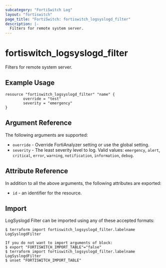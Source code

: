 ```yaml
---
subcategory: "FortiSwitch Log"
layout: "fortiswitch"
page_title: "FortiSwitch: fortiswitch_logsyslogd_filter"
description: |-
  Filters for remote system server.
---
```


# fortiswitch_logsyslogd_filter
Filters for remote system server.

## Example Usage

```hcl
resource "fortiswitch_logsyslogd_filter" "name" {
        override = "test"
        severity = "emergency"
}
```

## Argument Reference

The following arguments are supported:

* `override` - Override FortiAnalyzer setting or use the global setting.
* `severity` - The least severity level to log. Valid values: `emergency`, `alert`, `critical`, `error`, `warning`, `notification`, `information`, `debug`.


## Attribute Reference

In addition to all the above arguments, the following attributes are exported:
* `id` - an identifier for the resource.

## Import

LogSyslogd Filter can be imported using any of these accepted formats:
```
$ terraform import fortiswitch_logsyslogd_filter.labelname LogSyslogdFilter

If you do not want to import arguments of block:
$ export "FORTISWITCH_IMPORT_TABLE"="false"
$ terraform import fortiswitch_logsyslogd_filter.labelname LogSyslogdFilter
$ unset "FORTISWITCH_IMPORT_TABLE"
```
